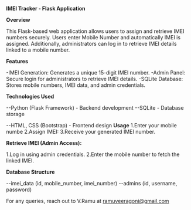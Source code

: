 **IMEI Tracker - Flask Application**

**Overview**

This Flask-based web application allows users to assign and retrieve IMEI numbers securely. Users enter Mobile Number and automatically IMEI is assigned. Additionally, administrators can log in to retrieve IMEI details linked to a mobile number.

**Features**

-IMEI Generation: Generates a unique 15-digit IMEI number.
-Admin Panel: Secure login for administrators to retrieve IMEI details.
-SQLite Database: Stores mobile numbers, IMEI data, and admin credentials.

**Technologies Used**

--Python (Flask Framework) - Backend development
--SQLite - Database storage

--HTML, CSS (Bootstrap) - Frontend design
**Usage**
1.Enter your mobile numbe
2.Assign IMEI:
3.Receive your generated IMEI number.

**Retrieve IMEI (Admin Access):**

1.Log in using admin credentials.
2.Enter the mobile number to fetch the linked IMEI.

**Database Structure**

--imei_data (id, mobile_number, imei_number)
--admins (id, username, password)

For any queries, reach out to V.Ramu at ramuveeragoni@gmail.com
